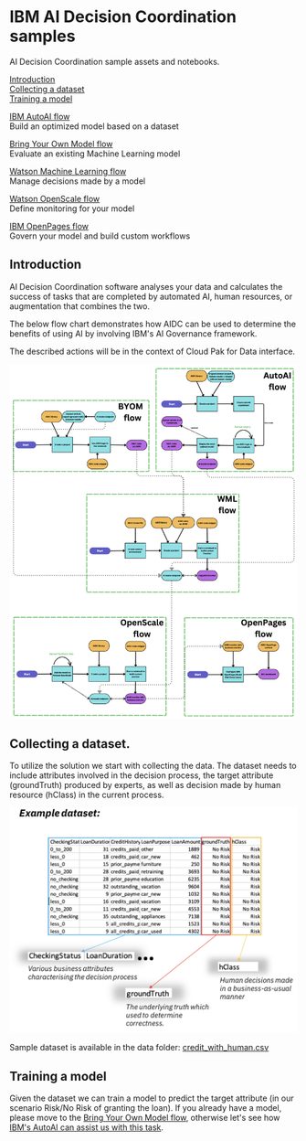 # IBM AI Decision Coordination samples
AI Decision Coordination sample assets and notebooks.

[Introduction](#intro)<br>
[Collecting a dataset](#dataset)<br>
[Training a model](#model)<br>

[IBM AutoAI flow](docs/AutoAI.md#autoai)<br>
Build an optimized model based on a dataset

[Bring Your Own Model flow](docs/BYOM.md#byom)<br>
Evaluate an existing Machine Learning model

[Watson Machine Learning flow](docs/WML.md#wml)<br>
Manage decisions made by a model

[Watson OpenScale flow](docs/OpenScale.md#openscale)<br>
Define monitoring for your model

[IBM OpenPages flow](docs/OpenPages.md#openpages)<br>
Govern your model and build custom workflows

<a id="intro"></a>
## Introduction

AI Decision Coordination software analyses your data and calculates the success of tasks 
that are completed by automated AI, human resources, or augmentation that combines the two.

The below flow chart demonstrates how AIDC can be used to determine 
the benefits of using AI by involving IBM's AI Governance framework.

The described actions will be in the context of Cloud Pak for Data interface.

![AIDC flows](images/aidc.png)

<a id="dataset"></a>
## Collecting a dataset.

To utilize the solution we start with collecting the data. The dataset needs to include attributes involved in the decision process, 
the  target attribute (groundTruth) produced by experts, as well as decision made by human resource (hClass) in the current process.

![dataset](images/dataset.png)

Sample dataset is available in the data folder: [credit_with_human.csv](data/credit_with_human.csv)

<a id="model"></a>
## Training a model

Given the dataset we can train a model to predict the target attribute (in our scenario Risk/No Risk of granting the loan).
If you already have a model, please move to the [Bring Your Own Model flow](docs/BYOM.md#byom), otherwise let's see how [IBM's AutoAI can assist us with this task](docs/AutoAI.md#autoai).

